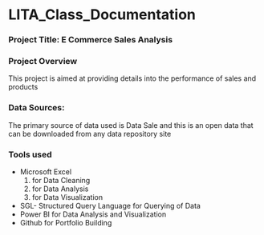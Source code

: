 # LITA_Class_Documentation

### Project Title: E Commerce Sales Analysis

### Project Overview
This project is aimed at providing details into the performance of sales and products

### Data Sources:
The primary source of data used is Data Sale and this is an open data that can be downloaded from any data repository site
### Tools used
- Microsoft Excel
   1. for Data Cleaning
   2. for Data Analysis
   3. for Data Visualization
- SGL- Structured Query Language for Querying of Data
- Power BI for Data Analysis and Visualization
- Github for Portfolio Building
